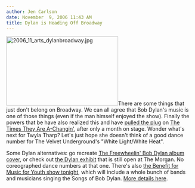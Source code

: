 ```yaml
---
author: Jen Carlson
date: November  9, 2006 11:43 AM
title: Dylan is Heading Off Broadway
---
```


<p><img alt="2006_11_arts_dylanbroadway.jpg" src="https://web.archive.org/web/20130630112749im_/http://www.gothamist.com/attachments/arts_jen/2006_11_arts_dylanbroadway.jpg" width="300" height="185" class="right">There are some things that just don&apos;t belong on Broadway. We can all agree that Bob Dylan&apos;s music is one of those things (even if the man himself enjoyed the show). Finally the powers that be have also realized this and have <a href="https://web.archive.org/web/20130630112749/http://www.gawker.com/news/bob-dylan/dylan-show-hits-highway-61-213545.php">pulled the plug</a> on <a href="https://web.archive.org/web/20130630112749/http://www.timestheyareachangin.com/">The Times They Are A-Changin&apos;</a>, after only a month on stage. Wonder what&apos;s next for Twyla Tharp?  Let&apos;s just hope she doesn&apos;t think of a good dance number for The Velvet Underground&apos;s &quot;White Light/White Heat&quot;. </p>

<p>Some Dylan alternatives: go recreate <a href="https://web.archive.org/web/20130630112749/http://www.gothamist.com/archives/2006/04/18/nyc_album_art_t.php">The Freewheelin&apos; Bob Dylan album cover</a>, or check out <a href="https://web.archive.org/web/20130630112749/http://www.gothamist.com/archives/2006/09/18/dylan_at_the_mo.php">the Dylan exhibit</a> that is still open at The Morgan. No coreographed dance numbers at that one. There&apos;s also <a href="https://web.archive.org/web/20130630112749/http://www.gothamist.com/archives/2006/09/07/dylan_for_the_y.php">the Benefit for Music for Youth show tonight</a>, which will include a whole bunch of bands and musicians singing the Songs of Bob Dylan. <a href="https://web.archive.org/web/20130630112749/http://www.musicforyouth.org/bobdylan/">More details here</a>. </p>